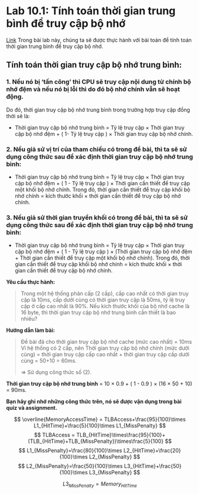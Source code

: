 # Lab 10.1: Tính toán thời gian trung bình để truy cập bộ nhớ

[Link](https://docs.google.com/document/d/13aIRZVoG1i-hL01LhrLAK537p-fC8ABq2tF6VXUcMQw/edit)
Trong bài lab này, chúng ta sẽ được thực hành với bài toán để tính toán thời gian trung bình để truy cập bộ nhớ.

## Tính toán thời gian truy cập bộ nhớ trung bình:

### 1. Nếu nó bị ‘tấn công’ thì CPU sẽ truy cập nội dung từ chính bộ nhớ đệm và nếu nó bị lỗi thì do đó bộ nhớ chính vẫn sẽ hoạt động.

Do đó, thời gian truy cập bộ nhớ trung bình trong trường hợp truy cập đồng thời sẽ là:

- Thời gian truy cập bộ nhớ trung bình = Tỷ lệ truy cập $\times$ Thời gian truy cập bộ nhớ đệm + ( 1- Tỷ lệ truy cập ) $\times$ Thời gian truy cập bộ nhớ chính.

### 2. Nếu giả sử vị trí của tham chiếu có trong đề bài, thì ta sẽ sử dụng công thức sau để xác định thời gian truy cập bộ nhớ trung bình:

- Thời gian truy cập bộ nhớ trung bình = Tỷ lệ truy cập $\times$ Thời gian truy cập bộ nhớ đệm + ( 1 - Tỷ lệ truy cập ) $\times$ Thời gian cần thiết để truy cập một khối bộ nhớ chính.
  Trong đó, thời gian cần thiết để truy cập khối bộ nhớ chính = kích thước khối $\times$ thời gian cần thiết để truy cập bộ nhớ chính.

### 3. Nếu giả sử thời gian truyền khối có trong đề bài, thì ta sẽ sử dụng công thức sau để xác định thời gian truy cập bộ nhớ trung bình:

- Thời gian truy cập bộ nhớ trung bình = Tỷ lệ truy cập $\times$ Thời gian truy cập bộ nhớ đệm + ( 1 - Tỷ lệ truy cập ) $\times$ (Thời gian truy cập bộ nhớ đệm + Thời gian cần thiết để truy cập một khối bộ nhớ chính).
  Trong đó, thời gian cần thiết để truy cập khối bộ nhớ chính = kích thước khối $\times$ thời gian cần thiết để truy cập bộ nhớ chính.

**Yêu cầu thực hành:**

> Trong một hệ thống phân cấp (2 cấp), cấp cao nhất có thời gian truy cập là 10ms, cấp dưới cùng có thời gian truy cập là 50ms, tỷ lệ truy cập ở cấp cao nhất là 90%.
> Nếu kích thước khối của bộ nhớ cache là 16 byte, thì thời gian truy cập bộ nhớ trung bình cần thiết là bao nhiêu?

**Hướng dẫn làm bài:**

> Đề bài đã cho thời gian truy cập bộ nhớ cache (mức cao nhất) = 10ms
> Vì hệ thống có 2 cấp, nên Thời gian truy cập bộ nhớ chính (mức dưới cùng) = thời gian truy cập cấp cao nhất + thời gian truy cập cấp dưới cùng = 50+10 = 60ms.
>
> => Sử dụng công thức số (2).

**Thời gian truy cập bộ nhớ trung bình** = 10 $\times$ 0.9 + ( 1 - 0.9 ) $\times$ (16 $\times$ 50 + 10) = 90ms.

**Bạn hãy ghi nhớ những công thức trên, nó sẽ được vận dụng trong bài quiz và assignment.**

$$ \overline{MemoryAccessTime} = TLBAccess+\frac{95}{100}\times L1_{HitTime}+\frac{5}{100}\times L1_{MissPenalty} $$
$$ TLBAccess = TLB_{HitTime}\times\frac{95}{100}+(TLB_{HitTime}+TLB_{MissPenalty})\times\frac{5}{100} $$
$$ L1_{MissPenalty}=\frac{80}{100}\times L2_{HitTime}+\frac{20}{100}\times L2_{MissPenalty} $$
$$ L2_{MissPenalty}=\frac{50}{100}\times L3_{HitTime}+\frac{50}{100}\times L3_{MissPenalty} $$

$$
L3_{MissPenalty}=Memory_{HitTime}
$$
